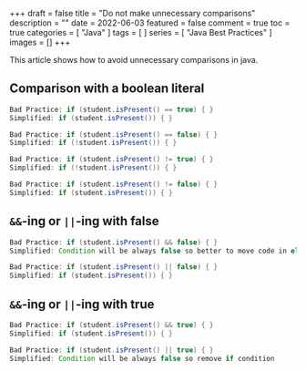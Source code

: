 +++
draft = false
title = "Do not make unnecessary comparisons"
description = ""
date = 2022-06-03
featured = false
comment = true
toc = true
categories = [
"Java"
]
tags = [
]
series = [
"Java Best Practices"
]
images = []
+++

This article shows how to avoid unnecessary comparisons in java.

<!--more-->

## Comparison with a boolean literal

```java
Bad Practice: if (student.isPresent() == true) { }
Simplified: if (student.isPresent()) { }
```

```java
Bad Practice: if (student.isPresent() == false) { }
Simplified: if (!student.isPresent()) { }
```

```java
Bad Practice: if (student.isPresent() != true) { }
Simplified: if (!student.isPresent()) { }
```

```java
Bad Practice: if (student.isPresent() != false) { }
Simplified: if (student.isPresent()) { }
```

## `&&`-ing or `||`-ing with false

```java
Bad Practice: if (student.isPresent() && false) { }
Simplified: Condition will be always false so better to move code in else case
```

```java
Bad Practice: if (student.isPresent() || false) { }
Simplified: if (student.isPresent()) { }
```

## `&&`-ing or `||`-ing with true

```java
Bad Practice: if (student.isPresent() && true) { }
Simplified: if (student.isPresent()) { }
```

```java
Bad Practice: if (student.isPresent() || true) { }
Simplified: Condition will be always false so remove if condition
```